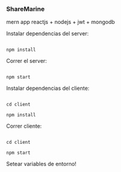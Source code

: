 ### ShareMarine

mern app
reactjs + nodejs + jwt + mongodb

Instalar dependencias del server:

```

npm install

```

Correr el server:

```

npm start

```

Instalar dependencias del cliente:

```

cd client

npm install

```

Correr cliente:

```

cd client

npm start

```

Setear variables de entorno!